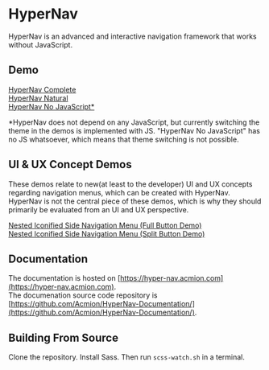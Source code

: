 # HyperNav
HyperNav is an advanced and interactive navigation framework that works without JavaScript. 

## Demo
[HyperNav Complete](https://acmion.github.io/HyperNav/testing/complete.html)  
[HyperNav Natural](https://acmion.github.io/HyperNav/testing/natural.html)  
[HyperNav No JavaScript*](https://acmion.github.io/HyperNav/testing/no-js.html)  

*HyperNav does not depend on any JavaScript, but currently switching the theme in the demos is implemented with JS. "HyperNav No JavaScript" has no JS whatsoever, which means that theme switching is not possible. 

## UI & UX Concept Demos

These demos relate to new(at least to the developer) UI and UX concepts regarding navigation menus, which can be created with HyperNav. HyperNav is not
the central piece of these demos, which is why they should primarily be evaluated from an UI and UX perspective. 

[Nested Iconified Side Navigation Menu (Full Button Demo)](https://acmion.github.io/HyperNav/testing/nested-iconified-side-nav-menu-full-buttons.html)  
[Nested Iconified Side Navigation Menu (Split Button Demo)](https://acmion.github.io/HyperNav/testing/nested-iconified-side-nav-menu-split-buttons.html)

## Documentation
The documentation is hosted on [https://hyper-nav.acmion.com](https://hyper-nav.acmion.com).  
The documenation source code repository is [https://github.com/Acmion/HyperNav-Documentation/](https://github.com/Acmion/HyperNav-Documentation/).

## Building From Source
Clone the repository. Install Sass. Then run `scss-watch.sh` in a terminal.